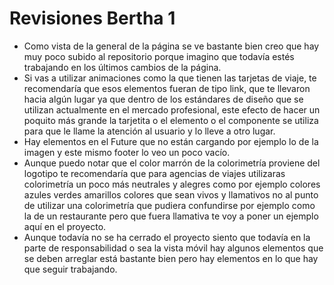 # Revisiones Bertha 1

- Como vista de la general de la página se ve bastante bien creo que hay muy poco subido al repositorio porque imagino que todavía estés trabajando en los últimos cambios de la página.
- Si vas a utilizar animaciones como la que tienen las tarjetas de viaje, te recomendaría que esos elementos fueran de tipo link, que te llevaron hacia algún lugar ya que dentro de los estándares de diseño que se utilizan actualmente en el mercado profesional, este efecto de hacer un poquito más grande la tarjetita o el elemento o el componente se utiliza para que le llame la atención al usuario y lo lleve a otro lugar.
- Hay elementos en el Future que no están cargando por ejemplo lo de la imagen y este mismo footer lo veo un poco vacío.
- Aunque puedo notar que el color marrón de la colorimetría proviene del logotipo te recomendaría que para agencias de viajes utilizaras colorimetría un poco más neutrales y alegres como por ejemplo colores azules verdes amarillos colores que sean vivos y llamativos no al punto de utilizar una colorimetría que pudiera confundirse por ejemplo como la de un restaurante pero que fuera llamativa te voy a poner un ejemplo aquí en el proyecto.
- Aunque todavía no se ha cerrado el proyecto siento que todavía en la parte de responsabilidad o sea la vista móvil hay algunos elementos que se deben arreglar está bastante bien pero hay elementos en lo que hay que seguir trabajando.
